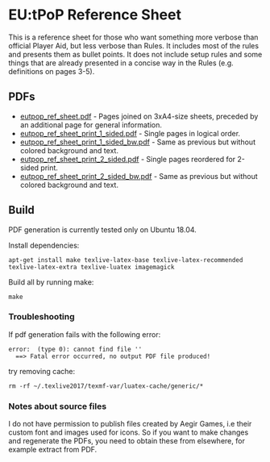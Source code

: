 # EU:tPoP Reference Sheet

This is a reference sheet for those who want something more verbose than official Player Aid, but less verbose than Rules.
It includes most of the rules and presents them as bullet points.
It does not include setup rules and some things that are already presented in a concise way in the Rules (e.g. definitions on pages 3-5).

## PDFs

* [eutpop_ref_sheet.pdf](./pdf/eutpop_ref_sheet.pdf) - Pages joined on 3xA4-size sheets, preceded by an additional page for general information.
* [eutpop_ref_sheet_print_1_sided.pdf](./pdf/eutpop_ref_sheet_print_1_sided.pdf) - Single pages in logical order.
* [eutpop_ref_sheet_print_1_sided_bw.pdf](./pdf/eutpop_ref_sheet_print_1_sided_bw.pdf) - Same as previous but without colored background and text.
* [eutpop_ref_sheet_print_2_sided.pdf](./pdf/eutpop_ref_sheet_print_2_sided.pdf) - Single pages reordered for 2-sided print.
* [eutpop_ref_sheet_print_2_sided_bw.pdf](./pdf/eutpop_ref_sheet_print_2_sided_bw.pdf) - Same as previous but without colored background and text.

## Build

PDF generation is currently tested only on Ubuntu 18.04. 

Install dependencies:

```shell
apt-get install make texlive-latex-base texlive-latex-recommended texlive-latex-extra texlive-luatex imagemagick
```

Build all by running make:

```shell
make
```


### Troubleshooting

If pdf generation fails with the following error:
```
error:  (type 0): cannot find file ''
  ==> Fatal error occurred, no output PDF file produced!
```
try removing cache:
```shell
rm -rf ~/.texlive2017/texmf-var/luatex-cache/generic/*
```

### Notes about source files

I do not have permission to publish files created by Aegir Games, i.e their custom font and images used for icons.
So if you want to make changes and regenerate the PDFs, you need to obtain these from elsewhere, for example extract from PDF.
